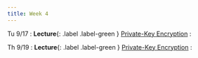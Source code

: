 ```yaml
---
title: Week 4
---
```


Tu 9/17
: **Lecture**{: .label .label-green } [Private-Key Encryption](/assets/lecture-notes/collection-F24.pdf)
    : 

Th 9/19
: **Lecture**{: .label .label-green } [Private-Key Encryption](/assets/lecture-notes/collection-F24.pdf)
    : 
